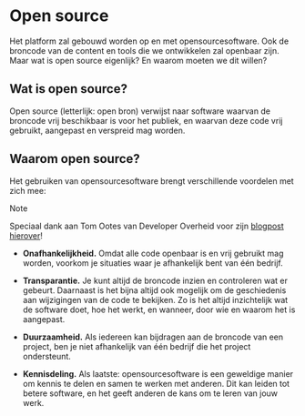 # Open source

Het platform zal gebouwd worden op en met opensourcesoftware.
Ook de broncode van de content en tools die we ontwikkelen zal openbaar zijn.
Maar wat is open source eigenlijk? En waarom moeten we dit willen?

## Wat is open source?

Open source (letterlijk: open bron) verwijst naar software
waarvan de broncode vrij beschikbaar is voor het publiek,
en waarvan deze code vrij gebruikt, aangepast en verspreid mag worden.

## Waarom open source?

Het gebruiken van opensourcesoftware brengt verschillende voordelen met zich mee:

> [!NOTE]
> Speciaal dank aan Tom Ootes van Developer Overheid voor zijn [blogpost hierover](//community.developer.overheid.nl/t/175)!

- **Onafhankelijkheid.**
  Omdat alle code openbaar is en vrij gebruikt mag worden,
  voorkom je situaties waar je afhankelijk bent van één bedrijf.

- **Transparantie.**
  Je kunt altijd de broncode inzien en controleren wat er gebeurt.
  Daarnaast is het bijna altijd ook mogelijk om de geschiedenis aan
  wijzigingen van de code te bekijken.
  Zo is het altijd inzichtelijk wat de software doet, hoe het werkt,
  en wanneer, door wie en waarom het is aangepast.

- **Duurzaamheid.**
  Als iedereen kan bijdragen aan de broncode van een project,
  ben je niet afhankelijk van één bedrijf die het project ondersteunt.

- **Kennisdeling.**
  Als laatste: opensourcesoftware is een geweldige manier om kennis
  te delen en samen te werken met anderen. Dit kan leiden tot betere software,
  en het geeft anderen de kans om te leren van jouw werk.
